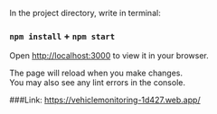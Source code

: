 In the project directory, write in terminal:
### `npm install` + `npm start`

Open [http://localhost:3000](http://localhost:3000) to view it in your browser.

The page will reload when you make changes.\
You may also see any lint errors in the console.

###Link:
https://vehiclemonitoring-1d427.web.app/
